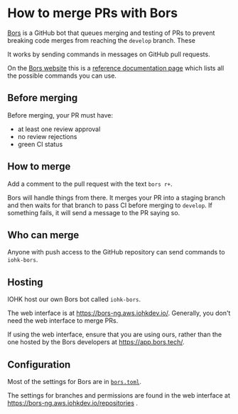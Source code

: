 # How to merge PRs with Bors

[Bors](https://bors.tech/) is a GitHub bot that queues merging and
testing of PRs to prevent breaking code merges from reaching the
`develop` branch. These

It works by sending commands in messages on GitHub pull requests.

On the [Bors website](https://bors.tech/) this is a [reference
documentation page](https://bors.tech/documentation/) which lists all
the possible commands you can use.

## Before merging

Before merging, your PR must have:

- at least one review approval
- no review rejections
- green CI status

## How to merge

Add a comment to the pull request with the text `bors r+`.

Bors will handle things from there. It merges your PR into a staging
branch and then waits for that branch to pass CI before merging to
`develop`. If something fails, it will send a message to the PR saying
so.

## Who can merge

Anyone with push access to the GitHub repository can send commands to
`iohk-bors`.

## Hosting

IOHK host our own Bors bot called `iohk-bors`.

The web interface is at https://bors-ng.aws.iohkdev.io/. Generally,
you don't need the web interface to merge PRs.

If using the web interface, ensure that you are using ours, rather
than the one hosted by the Bors developers at https://app.bors.tech/.

## Configuration

Most of the settings for Bors are in [`bors.toml`](./../../bors.toml).

The settings for branches and permissions are found in the web
interface at https://bors-ng.aws.iohkdev.io/repositories .
